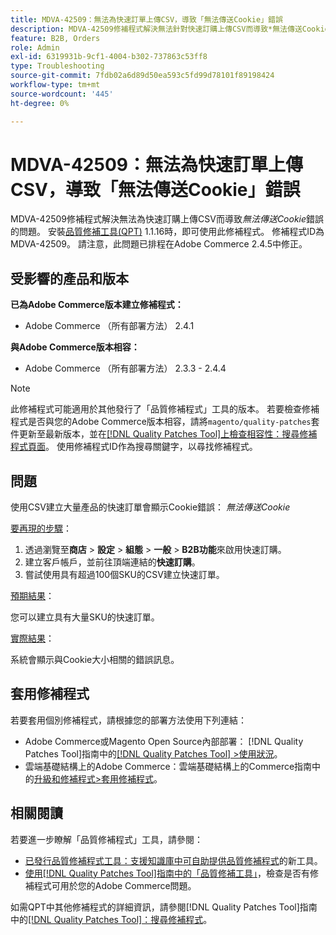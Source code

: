 ```yaml
---
title: MDVA-42509：無法為快速訂單上傳CSV，導致「無法傳送Cookie」錯誤
description: MDVA-42509修補程式解決無法針對快速訂購上傳CSV而導致*無法傳送Cookie*錯誤的問題。 安裝[Quality Patches Tool (QPT)](https://experienceleague.adobe.com/zh-hant/docs/commerce-operations/tools/quality-patches-tool/quality-patches-tool-to-self-serve-quality-patches) 1.1.16後，即可使用此修補程式。 修補程式ID為MDVA-42509。 請注意，此問題已排程在Adobe Commerce 2.4.5中修正。
feature: B2B, Orders
role: Admin
exl-id: 6319931b-9cf1-4004-b302-737863c53ff8
type: Troubleshooting
source-git-commit: 7fdb02a6d89d50ea593c5fd99d78101f89198424
workflow-type: tm+mt
source-wordcount: '445'
ht-degree: 0%

---
```


# MDVA-42509：無法為快速訂單上傳CSV，導致「無法傳送Cookie」錯誤

MDVA-42509修補程式解決無法為快速訂購上傳CSV而導致&#x200B;*無法傳送Cookie*&#x200B;錯誤的問題。 安裝[品質修補工具(QPT)](https://experienceleague.adobe.com/zh-hant/docs/commerce-operations/tools/quality-patches-tool/quality-patches-tool-to-self-serve-quality-patches) 1.1.16時，即可使用此修補程式。 修補程式ID為MDVA-42509。 請注意，此問題已排程在Adobe Commerce 2.4.5中修正。

## 受影響的產品和版本

**已為Adobe Commerce版本建立修補程式：**

* Adobe Commerce （所有部署方法） 2.4.1

**與Adobe Commerce版本相容：**

* Adobe Commerce （所有部署方法） 2.3.3 - 2.4.4

>[!NOTE]
>
>此修補程式可能適用於其他發行了「品質修補程式」工具的版本。 若要檢查修補程式是否與您的Adobe Commerce版本相容，請將`magento/quality-patches`套件更新至最新版本，並在[[!DNL Quality Patches Tool]上檢查相容性：搜尋修補程式頁面](https://experienceleague.adobe.com/zh-hant/docs/commerce-operations/tools/quality-patches-tool/quality-patches-tool-to-self-serve-quality-patches)。 使用修補程式ID作為搜尋關鍵字，以尋找修補程式。

## 問題

使用CSV建立大量產品的快速訂單會顯示Cookie錯誤： *無法傳送Cookie*

<u>要再現的步驟</u>：

1. 透過瀏覽至&#x200B;**商店** > **設定** > **組態** > **一般** > **B2B功能**&#x200B;來啟用快速訂購。
1. 建立客戶帳戶，並前往頂端連結的&#x200B;**快速訂購**。
1. 嘗試使用具有超過100個SKU的CSV建立快速訂單。

<u>預期結果</u>：

您可以建立具有大量SKU的快速訂單。

<u>實際結果</u>：

系統會顯示與Cookie大小相關的錯誤訊息。

## 套用修補程式

若要套用個別修補程式，請根據您的部署方法使用下列連結：

* Adobe Commerce或Magento Open Source內部部署： [!DNL Quality Patches Tool]指南中的[[!DNL Quality Patches Tool] >使用狀況](/help/tools/quality-patches-tool/usage.md)。
* 雲端基礎結構上的Adobe Commerce：雲端基礎結構上的Commerce指南中的[升級和修補程式>套用修補程式](https://experienceleague.adobe.com/docs/commerce-cloud-service/user-guide/develop/upgrade/apply-patches.html?lang=zh-Hant)。

## 相關閱讀

若要進一步瞭解「品質修補程式」工具，請參閱：

* [已發行品質修補程式工具：支援知識庫中可自助提供品質修補程式](https://experienceleague.adobe.com/zh-hant/docs/commerce-operations/tools/quality-patches-tool/quality-patches-tool-to-self-serve-quality-patches)的新工具。
* [使用[!DNL Quality Patches Tool]指南中的「品質修補工具」](/help/tools/quality-patches-tool/patches-available-in-qpt/check-patch-for-magento-issue-with-magento-quality-patches.md)，檢查是否有修補程式可用於您的Adobe Commerce問題。

如需QPT中其他修補程式的詳細資訊，請參閱[!DNL Quality Patches Tool]指南中的[[!DNL Quality Patches Tool]：搜尋修補程式](https://experienceleague.adobe.com/tools/commerce-quality-patches/index.html?lang=zh-Hant)。

